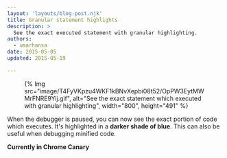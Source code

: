 ```yaml
---
layout: 'layouts/blog-post.njk'
title: Granular statement highlights
description: >
  See the exact executed statement with granular highlighting.
authors:
  - umarhansa
date: 2015-05-05
updated: 2015-05-19

---
```


<figure>
{% Img src="image/T4FyVKpzu4WKF1kBNvXepbi08t52/OpPW3EytMWMrFNRE9Yij.gif", alt="See the exact statement which executed with granular highlighting", width="800", height="491" %}
</figure>

When the debugger is paused, you can now see the exact portion of code which executes. It's highlighted in a __darker shade of blue__. This can also be useful when debugging minified code.

__Currently in Chrome Canary__

